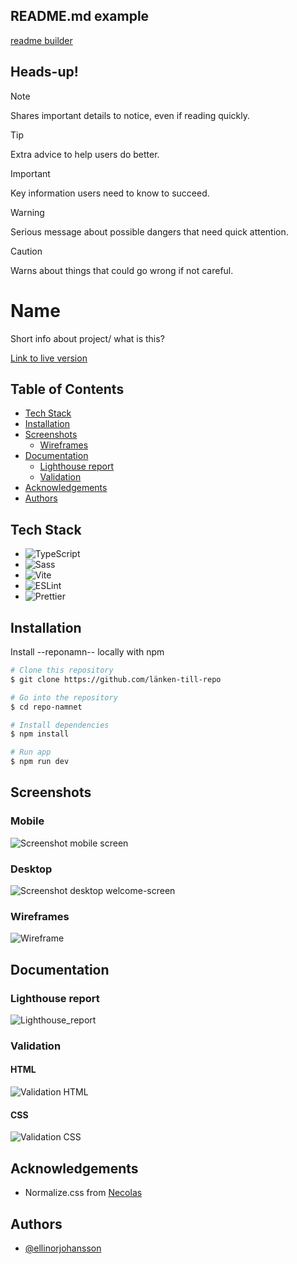 ## README.md example

[readme builder](https://readme.so/)

## Heads-up!
> [!NOTE]  
> Shares important details to notice, even if reading quickly.

> [!TIP]
> Extra advice to help users do better.

> [!IMPORTANT]  
> Key information users need to know to succeed.

> [!WARNING]  
> Serious message about possible dangers that need quick attention.

> [!CAUTION]
> Warns about things that could go wrong if not careful.


# Name

Short info about project/ what is this?

[Link to live version]()

## Table of Contents

- [Tech Stack](#tech-stack)
- [Installation](#installation)
- [Screenshots](#screenshots)
  - [Wireframes](#wireframes)
- [Documentation](#documentation)
  - [Lighthouse report](#lighthouse-report)
  - [Validation](#validation)
- [Acknowledgements](#acknowledgements)
- [Authors](#authors)

## Tech Stack

- ![TypeScript](https://img.shields.io/badge/TypeScript-3178C6?style=flat-square&logo=typescript&logoColor=white)
- ![Sass](https://img.shields.io/badge/Sass-CC6699?style=flat-square&logo=sass&logoColor=white)
- ![Vite](https://img.shields.io/badge/Vite-646CFF?style=flat-square&logo=vite&logoColor=white)
- ![ESLint](https://img.shields.io/badge/ESLint-4B32C3?style=flat-square&logo=eslint&logoColor=white)
- ![Prettier](https://img.shields.io/badge/prettier-ff69b4.svg)

## Installation

Install --reponamn-- locally with npm

```bash
# Clone this repository
$ git clone https://github.com/länken-till-repo

# Go into the repository
$ cd repo-namnet

# Install dependencies
$ npm install

# Run app
$ npm run dev
```

## Screenshots

### Mobile

![Screenshot mobile screen](länk)

### Desktop

![Screenshot desktop welcome-screen](/link)

### Wireframes

![Wireframe](/link)

## Documentation

### Lighthouse report

![Lighthouse_report](/link)

### Validation

#### HTML

![Validation HTML](/link)

#### CSS

![Validation CSS](/link)

## Acknowledgements

- Normalize.css from [Necolas](link)

## Authors

- [@ellinorjohansson](https://www.github.com/ellinorjohansson)
